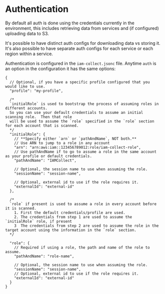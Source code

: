# Authentication

By default all auth is done using the credentials currently in the environment, this includes retrieving data from services and (if configured) uploading data to S3.

It's possible to have distinct auth configs for downloading data vs storing it. It's also possible to have separate auth configs for each service or each region within a service.

Authentication is configured in the `iam-collect.jsonc` file. Anytime `auth` is an option in the configuration it has the same options:

```jsonc
{
  // Optional, if you have a specific profile configured that you would like to use.
  "profile": "my-profile",

  /*
  `initialRole` is used to bootstrap the process of assuming roles in different accounts.
  So you can use your default credentials to assume an initial scanning role.  Then that role
  will be used to assume the `role` specified in the `role` section for each account that is scanned.
  */
  "initialRole": {
    // **Specify either `arn` or `pathAndName`, NOT both.**
    // Use ARN to jump to a role in any account
    "arn": "arn:aws:iam::123456789012:role/iam-collect-role",
    // Use pathAndName if to go to assume a role in the same account as your profile or default credentials.
    "pathAndName": "IAMCollect",

    // Optional, the session name to use when assuming the role.
    "sessionName": "session-name",

    // Optional, external id to use if the role requires it.
    "externalId": "external-id"
  },

  /*
  `role` if present is used to assume a role in every account before it is scanned.
    1. First the default credentials/profile are used.
    2. The credentials from step 1 are used to assume the `initialRole` role, if present
    3  The credentials from step 2 are used to assume the role in the target account using the information in the `role` section.
  */

  "role": {
    // Required if using a role, the path and name of the role to assume.
    "pathAndName": "role-name",

    // Optional, the session name to use when assuming the role.
    "sessionName": "session-name",
    // Optional, external id to use if the role requires it.
    "externalId": "external-id"
  }
}
```
